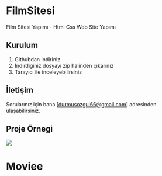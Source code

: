 # FilmSitesi

Film Sitesi Yapımı - Html Css Web Site Yapımı 

## Kurulum

1. Githubdan indiriniz
2. İndirdiginiz dosyayı zip halinden çıkarınız
3. Tarayıcı ile inceleyebilirsiniz

## İletişim

Sorularınız için bana [durmusozgul66@gmail.com] adresinden ulaşabilirsiniz.

<h2> Proje Örnegi </h2>

![](film.gif)

# Moviee
